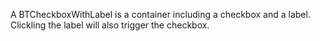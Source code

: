 A BTCheckboxWithLabel is a container including a checkbox and a label. Clickling the label will also trigger the checkbox.

